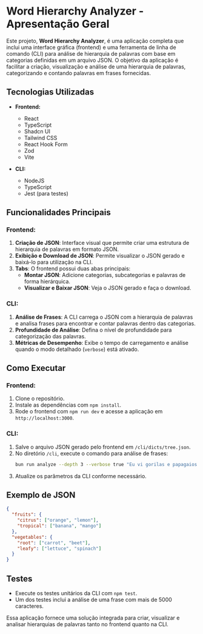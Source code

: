 # Word Hierarchy Analyzer - Apresentação Geral

Este projeto, **Word Hierarchy Analyzer**, é uma aplicação completa que inclui uma interface gráfica (frontend) e uma ferramenta de linha de comando (CLI) para análise de hierarquia de palavras com base em categorias definidas em um arquivo JSON. O objetivo da aplicação é facilitar a criação, visualização e análise de uma hierarquia de palavras, categorizando e contando palavras em frases fornecidas.

## Tecnologias Utilizadas

- **Frontend:**

  - React
  - TypeScript
  - Shadcn UI
  - Tailwind CSS
  - React Hook Form
  - Zod
  - Vite

- **CLI:**
  - NodeJS
  - TypeScript
  - Jest (para testes)

## Funcionalidades Principais

### Frontend:

1. **Criação de JSON**: Interface visual que permite criar uma estrutura de hierarquia de palavras em formato JSON.
2. **Exibição e Download de JSON**: Permite visualizar o JSON gerado e baixá-lo para utilização na CLI.
3. **Tabs**: O frontend possui duas abas principais:
   - **Montar JSON**: Adicione categorias, subcategorias e palavras de forma hierárquica.
   - **Visualizar e Baixar JSON**: Veja o JSON gerado e faça o download.

### CLI:

1. **Análise de Frases**: A CLI carrega o JSON com a hierarquia de palavras e analisa frases para encontrar e contar palavras dentro das categorias.
2. **Profundidade de Análise**: Defina o nível de profundidade para categorização das palavras.
3. **Métricas de Desempenho**: Exibe o tempo de carregamento e análise quando o modo detalhado (`verbose`) está ativado.

## Como Executar

### Frontend:

1. Clone o repositório.
2. Instale as dependências com `npm install`.
3. Rode o frontend com `npm run dev` e acesse a aplicação em `http://localhost:3000`.

### CLI:

1. Salve o arquivo JSON gerado pelo frontend em `/cli/dicts/tree.json`.
2. No diretório `/cli`, execute o comando para análise de frases:
   ```bash
   bun run analyze --depth 3 --verbose true "Eu vi gorilas e papagaios"
   ```
3. Atualize os parâmetros da CLI conforme necessário.

## Exemplo de JSON

```json
{
  "fruits": {
    "citrus": ["orange", "lemon"],
    "tropical": ["banana", "mango"]
  },
  "vegetables": {
    "root": ["carrot", "beet"],
    "leafy": ["lettuce", "spinach"]
  }
}
```

## Testes

- Execute os testes unitários da CLI com `npm test`.
- Um dos testes inclui a análise de uma frase com mais de 5000 caracteres.

Essa aplicação fornece uma solução integrada para criar, visualizar e analisar hierarquias de palavras tanto no frontend quanto na CLI.

